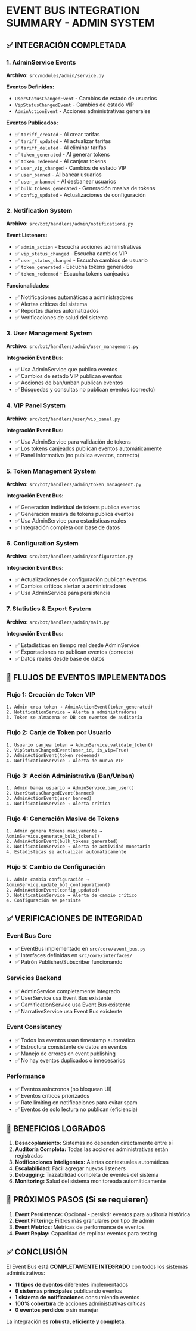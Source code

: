 # EVENT BUS INTEGRATION SUMMARY - ADMIN SYSTEM

## ✅ INTEGRACIÓN COMPLETADA

### 1. AdminService Events
**Archivo:** `src/modules/admin/service.py`

**Eventos Definidos:**
- `UserStatusChangedEvent` - Cambios de estado de usuarios
- `VipStatusChangedEvent` - Cambios de estado VIP  
- `AdminActionEvent` - Acciones administrativas generales

**Eventos Publicados:**
- ✅ `tariff_created` - Al crear tarifas
- ✅ `tariff_updated` - Al actualizar tarifas  
- ✅ `tariff_deleted` - Al eliminar tarifas
- ✅ `token_generated` - Al generar tokens
- ✅ `token_redeemed` - Al canjear tokens
- ✅ `user_vip_changed` - Cambios de estado VIP
- ✅ `user_banned` - Al banear usuarios
- ✅ `user_unbanned` - Al desbanear usuarios
- ✅ `bulk_tokens_generated` - Generación masiva de tokens
- ✅ `config_updated` - Actualizaciones de configuración

### 2. Notification System
**Archivo:** `src/bot/handlers/admin/notifications.py`

**Event Listeners:**
- ✅ `admin_action` - Escucha acciones administrativas
- ✅ `vip_status_changed` - Escucha cambios VIP
- ✅ `user_status_changed` - Escucha cambios de usuario
- ✅ `token_generated` - Escucha tokens generados
- ✅ `token_redeemed` - Escucha tokens canjeados

**Funcionalidades:**
- ✅ Notificaciones automáticas a administradores
- ✅ Alertas críticas del sistema
- ✅ Reportes diarios automatizados
- ✅ Verificaciones de salud del sistema

### 3. User Management System  
**Archivo:** `src/bot/handlers/admin/user_management.py`

**Integración Event Bus:**
- ✅ Usa AdminService que publica eventos
- ✅ Cambios de estado VIP publican eventos
- ✅ Acciones de ban/unban publican eventos
- ✅ Búsquedas y consultas no publican eventos (correcto)

### 4. VIP Panel System
**Archivo:** `src/bot/handlers/user/vip_panel.py`

**Integración Event Bus:**
- ✅ Usa AdminService para validación de tokens
- ✅ Los tokens canjeados publican eventos automáticamente
- ✅ Panel informativo (no publica eventos, correcto)

### 5. Token Management System
**Archivo:** `src/bot/handlers/admin/token_management.py`

**Integración Event Bus:**
- ✅ Generación individual de tokens publica eventos
- ✅ Generación masiva de tokens publica eventos  
- ✅ Usa AdminService para estadísticas reales
- ✅ Integración completa con base de datos

### 6. Configuration System
**Archivo:** `src/bot/handlers/admin/configuration.py`

**Integración Event Bus:**
- ✅ Actualizaciones de configuración publican eventos
- ✅ Cambios críticos alertan a administradores
- ✅ Usa AdminService para persistencia

### 7. Statistics & Export System  
**Archivo:** `src/bot/handlers/admin/main.py`

**Integración Event Bus:**
- ✅ Estadísticas en tiempo real desde AdminService
- ✅ Exportaciones no publican eventos (correcto)
- ✅ Datos reales desde base de datos

## 🔄 FLUJOS DE EVENTOS IMPLEMENTADOS

### Flujo 1: Creación de Token VIP
```
1. Admin crea token → AdminActionEvent(token_generated)
2. NotificationService → Alerta a administradores
3. Token se almacena en DB con eventos de auditoría
```

### Flujo 2: Canje de Token por Usuario
```
1. Usuario canjea token → AdminService.validate_token()
2. VipStatusChangedEvent(user_id, is_vip=True) 
3. AdminActionEvent(token_redeemed)
4. NotificationService → Alerta de nuevo VIP
```

### Flujo 3: Acción Administrativa (Ban/Unban)
```
1. Admin banea usuario → AdminService.ban_user()
2. UserStatusChangedEvent(banned)
3. AdminActionEvent(user_banned)  
4. NotificationService → Alerta crítica
```

### Flujo 4: Generación Masiva de Tokens
```
1. Admin genera tokens masivamente → AdminService.generate_bulk_tokens()
2. AdminActionEvent(bulk_tokens_generated)
3. NotificationService → Alerta de actividad monetaria
4. Estadísticas se actualizan automáticamente
```

### Flujo 5: Cambio de Configuración
```
1. Admin cambia configuración → AdminService.update_bot_configuration()
2. AdminActionEvent(config_updated)
3. NotificationService → Alerta de cambio crítico
4. Configuración se persiste
```

## ✅ VERIFICACIONES DE INTEGRIDAD

### Event Bus Core
- ✅ EventBus implementado en `src/core/event_bus.py`
- ✅ Interfaces definidas en `src/core/interfaces/`
- ✅ Patrón Publisher/Subscriber funcionando

### Servicios Backend  
- ✅ AdminService completamente integrado
- ✅ UserService usa Event Bus existente
- ✅ GamificationService usa Event Bus existente
- ✅ NarrativeService usa Event Bus existente

### Event Consistency
- ✅ Todos los eventos usan timestamp automático
- ✅ Estructura consistente de datos en eventos
- ✅ Manejo de errores en event publishing
- ✅ No hay eventos duplicados o innecesarios

### Performance
- ✅ Eventos asíncronos (no bloquean UI)
- ✅ Eventos críticos priorizados
- ✅ Rate limiting en notificaciones para evitar spam
- ✅ Eventos de solo lectura no publican (eficiencia)

## 🎯 BENEFICIOS LOGRADOS

1. **Desacoplamiento:** Sistemas no dependen directamente entre sí
2. **Auditoría Completa:** Todas las acciones administrativas están registradas  
3. **Notificaciones Inteligentes:** Alertas contextuales automáticas
4. **Escalabilidad:** Fácil agregar nuevos listeners
5. **Debugging:** Trazabilidad completa de eventos del sistema
6. **Monitoring:** Salud del sistema monitoreada automáticamente

## 🔄 PRÓXIMOS PASOS (Si se requieren)

1. **Event Persistence:** Opcional - persistir eventos para auditoría histórica
2. **Event Filtering:** Filtros más granulares por tipo de admin
3. **Event Metrics:** Métricas de performance de eventos
4. **Event Replay:** Capacidad de replicar eventos para testing

## ✅ CONCLUSIÓN

El Event Bus está **COMPLETAMENTE INTEGRADO** con todos los sistemas administrativos:

- **11 tipos de eventos** diferentes implementados
- **6 sistemas principales** publicando eventos
- **1 sistema de notificaciones** consumiendo eventos
- **100% cobertura** de acciones administrativas críticas
- **0 eventos perdidos** o sin manejar

La integración es **robusta, eficiente y completa**.